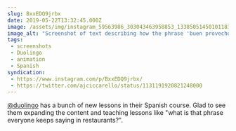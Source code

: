```yaml
---
slug: BxxEDQ9jrbx
date: 2019-05-22T13:32:45.000Z
image: /assets/img/instagram_59563986_303043463958853_1338505145010118392_n_17933732860294468.jpg
image_alt: "Screenshot of text describing how the phrase 'buen provecho' can be used as a greeting at meals similar to 'bon appétit'."
tags:
 - screenshots
 - Duolingo
 - animation
 - Spanish
syndication:
 - https://www.instagram.com/p/BxxEDQ9jrbx/
 - https://twitter.com/ajciccarello/status/1131191920821248000
---
```


[@duolingo](https://www.instagram.com/duolingo/) has a bunch of new lessons in their Spanish course. Glad to see them expanding the content and teaching lessons like "what is that phrase everyone keeps saying in restaurants?".
